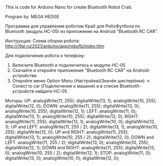 This is code for Arduino Nano for create Bluetooth Robot Crab.

Program by. MEGA HEDGE

Программа для управления роботом Краб для РобоФутбола по Bluetooth (модуль HC-05) из приложения на Android "Bluetooth RC CAR".

Инструкция:
Схема сборки робота: http://r9al.ru/2021/arduino/app/robofb/index.htm

Для подключения робота к телефону:
1. Включите Bluetooth и подключитесь к модулю HC-05
2. Скачайте и откройте приложение "Bluetooth RC CAR" на Android-устройстве.
3. Откройте меню Option Menu (Настройки)(Значёк шестерёнки) → Conect to car (Подключение к машине) и в списке Bluetooth-устройств найдите HC-05

Моторы:
UP: analogWrite(11, 255); digitalWrite(13, 1); analogWrite(10, 255); digitalWrite(12, 0);
DOWN: analogWrite(11, 255); digitalWrite(13, 0);  analogWrite(10, 255); digitalWrite(12, 1);
LEFT: analogWrite(11, 0); digitalWrite(13, 1);  analogWrite(10, 255); digitalWrite(12, 0);
RIGHT: analogWrite(11, 255); digitalWrite(13, 1);  analogWrite(10, 0); digitalWrite(12, 1);
UP and LEFT:   analogWrite(11, 255 / 2); digitalWrite(13, 1);  analogWrite(10, 255); digitalWrite(12, 0);
UP and RIGHT:  analogWrite(11, 255); digitalWrite(13, 1);  analogWrite(10, 255 / 2); digitalWrite(12, 0);
DOWN and LEFT:  analogWrite(11, 255 / 2); digitalWrite(13, 0);  analogWrite(10, 255); digitalWrite(12, 1);
DOWN and RIGHT:  analogWrite(11, 255); digitalWrite(13, 0);  analogWrite(10, 255 / 2); digitalWrite(12, 1);
STOP:  analogWrite(11, 0); digitalWrite(13, 0);  analogWrite(10, 0); digitalWrite(12, 0);
